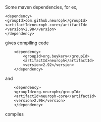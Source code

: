 

Some maven dependencies, for ex,
    
    <dependency>
    <groupId>com.github.neuroph</groupId>
    <artifactId>neuroph-core</artifactId>
    <version>2.98</version>
    </dependency>

gives compiling code

        <dependency>
            <groupId>org.beykery</groupId>
            <artifactId>neuroph</artifactId>
            <version>2.92</version>
        </dependency>

and

        <dependency>
        <groupId>org.neuroph</groupId>
        <artifactId>neuroph-core</artifactId>
        <version>2.96</version>
        </dependency>


compiles